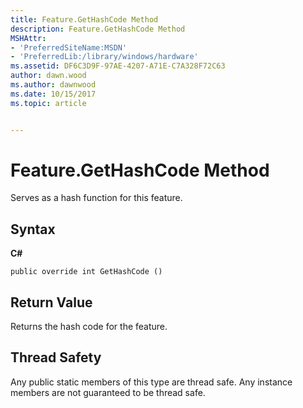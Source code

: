 ```yaml
---
title: Feature.GetHashCode Method
description: Feature.GetHashCode Method
MSHAttr:
- 'PreferredSiteName:MSDN'
- 'PreferredLib:/library/windows/hardware'
ms.assetid: DF6C3D9F-97AE-4207-A71E-C7A328F72C63
author: dawn.wood
ms.author: dawnwood
ms.date: 10/15/2017
ms.topic: article


---
```


# Feature.GetHashCode Method


Serves as a hash function for this feature.

## <span id="Syntax"></span><span id="syntax"></span><span id="SYNTAX"></span>Syntax


**C#**

`public override int GetHashCode ()`

## <span id="Return_Value"></span><span id="return_value"></span><span id="RETURN_VALUE"></span>Return Value


Returns the hash code for the feature.

## <span id="Thread_Safety"></span><span id="thread_safety"></span><span id="THREAD_SAFETY"></span>Thread Safety


Any public static members of this type are thread safe. Any instance members are not guaranteed to be thread safe.

 

 






